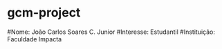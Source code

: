 # gcm-project
#Nome: João Carlos Soares C. Junior
#Interesse: Estudantil
#Instituição: Faculdade Impacta
